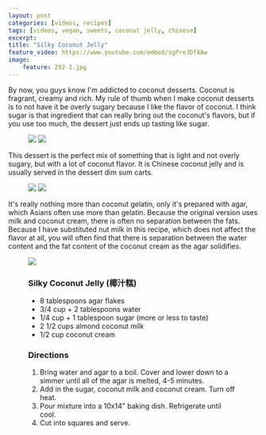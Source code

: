 ```yaml
---
layout: post
categories: [videos, recipes]
tags: [videos, vegan, sweets, coconut jelly, chinese]
excerpt: 
title: "Silky Coconut Jelly"
feature_video: https://www.youtube.com/embed/sgPreJDfAAw
image:
    feature: 292-1.jpg
---
```


By now, you guys know I'm addicted to coconut desserts.  Coconut is fragrant, creamy and rich.  My rule of thumb when I make coconut desserts is to not have it be overly sugary because I like the flavor of coconut.  I think sugar is that ingredient that can really bring out the coconut's flavors, but if you use too much, the dessert just ends up tasting like sugar.

<figure class="half">
<img src="/images/292-2.jpg">
<img src="/images/292-3.jpg">
</figure>

This dessert is the perfect mix of something that is light and not overly sugary, but with a lot of coconut flavor.  It is Chinese coconut jelly and is usually served in the dessert dim sum carts. 

<figure class="half">
<img src="/images/292-4.jpg">
<img src="/images/292-5.jpg">
</figure>


It's really nothing more than coconut gelatin, only it's prepared with agar, which Asians often use more than gelatin.  Because the original version uses milk and coconut cream, there is often no separation between the fats.  Because I have substituted nut milk in this recipe, which does not affect the flavor at all, you will often find that there is separation between the water content and the fat content of the coconut cream as the agar solidifies.

<figure>
    <img src="/images/292-1.jpg">
</figure> 


<figure class="ingredients" markdown="1">

### Silky Coconut Jelly (椰汁糕)

- 8 tablespoons agar flakes
- 3/4 cup + 2 tablespoons water
- 1/4 cup + 1 tablespoon sugar (more or less to taste)
- 2 1/2 cups almond coconut milk
- 1/2 cup coconut cream



</figure>

<figure class="directions" markdown="1">

### Directions

1. Bring water and agar to a boil.  Cover and lower down to a simmer until all of the agar is melted, 4-5 minutes.
2. Add in the sugar, coconut milk and coconut cream.  Turn off heat.
3. Pour mixture into a 10x14" baking dish. Refrigerate until cool.  
4. Cut into squares and serve.
</figure>